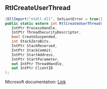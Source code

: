 ## RtlCreateUserThread

```csharp
[DllImport("ntdll.dll", SetLastError = true)]
public static extern int RtlCreateUserThread(
   IntPtr ProcessHandle,
   IntPtr ThreadSecurityDescriptor,
   bool CreateSuspended,
   int StackZeroBits,
   IntPtr StackReserved,
   IntPtr StackCommit,
   IntPtr StartAddress,
   IntPtr StartParameter,
   out IntPtr ThreadHandle,
   out IntPtr ClientID
);
```

Microsoft documentation: [Link](http://undocumented.ntinternals.net/index.html?page=UserMode%2FUndocumented%20Functions%2FExecutable%20Images%2FRtlCreateUserThread.html)
